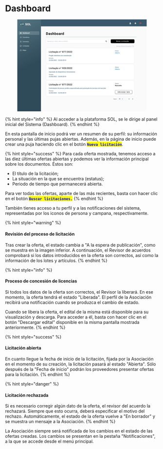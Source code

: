 # Dashboard

<figure><img src="../../../.gitbook/assets/Dashboard (2).png" alt=""><figcaption></figcaption></figure>

{% hint style="info" %}
Al acceder a la plataforma SOL, se le dirige al panel inicial del Sistema (Dashboard).
{% endhint %}

En esta pantalla de inicio podrá ver un resumen de su perfil: su información personal y las últimas pujas abiertas. Además, en la página de inicio puede crear una puja haciendo clic en el botón <mark style="color:blue;">**`Nueva licitación`**</mark>.

{% hint style="success" %}
Para cada oferta mostrada, tenemos acceso a las diez últimas ofertas abiertas y podemos ver la información principal sobre los documentos. Éstos son:

* El título de la licitación;
* La situación en la que se encuentra (estatus);
* Periodo de tiempo que permanecerá abierta.

Para ver todas las ofertas, aparte de las más recientes, basta con hacer clic en el botón <mark style="color:blue;">**`Buscar licitaciones.`**</mark>
{% endhint %}

También tienes acceso a tu perfil y a las notificaciones del sistema, representadas por los iconos de persona y campana, respectivamente.

{% hint style="warning" %}
#### Revisión del proceso de licitación

Tras crear la oferta, el estado cambia a "A la espera de publicación", como se muestra en la imagen inferior. A continuación, el Revisor de acuerdos comprobará si los datos introducidos en la oferta son correctos, así como la información de los lotes y artículos.
{% endhint %}

{% hint style="info" %}
#### Proceso de concesión de licencias

Si todos los datos de la oferta son correctos, el Revisor la liberará. En ese momento, la oferta tendrá el estado "Liberada". El perfil de la Asociación recibirá una notificación cuando se produzca el cambio de estado.&#x20;

Cuando se libera la oferta, el edital de la misma está disponible para su visualización y descarga. Para acceder a él, basta con hacer clic en el botón "Descargar edital" disponible en la misma pantalla mostrada anteriormente.
{% endhint %}

{% hint style="success" %}
#### Licitación abierta

En cuanto llegue la fecha de inicio de la licitación, fijada por la Asociación en el momento de su creación, la licitación pasará al estado "Abierta". Sólo después de la "Fecha de inicio" podrán los proveedores presentar ofertas para la licitación.
{% endhint %}

{% hint style="danger" %}
#### Licitación rechazada

Si es necesario corregir algún dato de la oferta, el revisor del acuerdo la rechazará. Siempre que esto ocurra, deberá especificar el motivo del rechazo. Automáticamente, el estado de la oferta vuelve a "En borrador" y se muestra un mensaje a la Asociación.
{% endhint %}

La Asociación siempre será notificada de los cambios en el estado de las ofertas creadas. Los cambios se presentan en la pestaña "Notificaciones", a la que se accede desde el menú principal.
